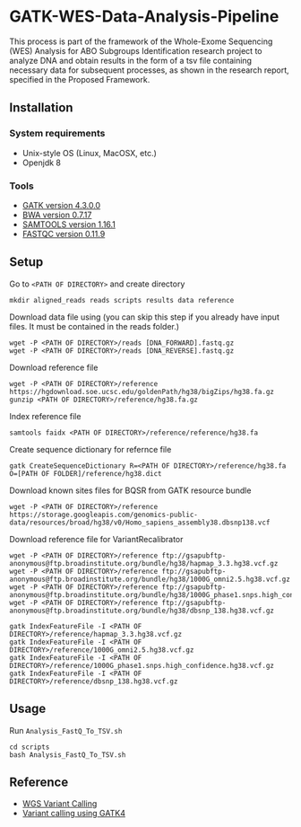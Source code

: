 # GATK-WES-Data-Analysis-Pipeline 
This process is part of the framework of the Whole-Exome Sequencing (WES) Analysis for ABO Subgroups Identification research project to analyze DNA and obtain results in the form of a tsv file containing necessary data for subsequent processes, as shown in the research report, specified in the Proposed Framework.

## Installation

### System requirements
* Unix-style OS (Linux, MacOSX, etc.)
* Openjdk 8

### Tools
* [GATK version 4.3.0.0](https://gatk.broadinstitute.org/hc/en-us/articles/360036194592-Getting-started-with-GATK4)
* [BWA version 0.7.17](https://bio-bwa.sourceforge.net/)
* [SAMTOOLS version 1.16.1](http://www.htslib.org/download/)
* [FASTQC version 0.11.9](https://www.bioinformatics.babraham.ac.uk/projects/fastqc/)

## Setup

Go to `<PATH OF DIRECTORY>` and create directory
```shell
mkdir aligned_reads reads scripts results data reference
```

Download data file using 
(you can skip this step if you already have input files. It must be contained in the reads folder.)
```shell
wget -P <PATH OF DIRECTORY>/reads [DNA_FORWARD].fastq.gz
wget -P <PATH OF DIRECTORY>/reads [DNA_REVERSE].fastq.gz 
```
Download reference file
```shell
wget -P <PATH OF DIRECTORY>/reference https://hgdownload.soe.ucsc.edu/goldenPath/hg38/bigZips/hg38.fa.gz
gunzip <PATH OF DIRECTORY>/reference/hg38.fa.gz
```

Index reference file
```shell
samtools faidx <PATH OF DIRECTORY>/reference/reference/hg38.fa
```

Create sequence dictionary for refernce file
```shell
gatk CreateSequenceDictionary R=<PATH OF DIRECTORY>/reference/hg38.fa O=[PATH OF FOLDER]/reference/hg38.dict
```
Download known sites files for BQSR from GATK resource bundle
```shell
wget -P <PATH OF DIRECTORY>/reference https://storage.googleapis.com/genomics-public-data/resources/broad/hg38/v0/Homo_sapiens_assembly38.dbsnp138.vcf
```

Download reference file for VariantRecalibrator
```shell
wget -P <PATH OF DIRECTORY>/reference ftp://gsapubftp-anonymous@ftp.broadinstitute.org/bundle/hg38/hapmap_3.3.hg38.vcf.gz
wget -P <PATH OF DIRECTORY>/reference ftp://gsapubftp-anonymous@ftp.broadinstitute.org/bundle/hg38/1000G_omni2.5.hg38.vcf.gz
wget -P <PATH OF DIRECTORY>/reference ftp://gsapubftp-anonymous@ftp.broadinstitute.org/bundle/hg38/1000G_phase1.snps.high_confidence.hg38.vcf.gz
wget -P <PATH OF DIRECTORY>/reference ftp://gsapubftp-anonymous@ftp.broadinstitute.org/bundle/hg38/dbsnp_138.hg38.vcf.gz

gatk IndexFeatureFile -I <PATH OF DIRECTORY>/reference/hapmap_3.3.hg38.vcf.gz 
gatk IndexFeatureFile -I <PATH OF DIRECTORY>/reference/1000G_omni2.5.hg38.vcf.gz
gatk IndexFeatureFile -I <PATH OF DIRECTORY>/reference/1000G_phase1.snps.high_confidence.hg38.vcf.gz
gatk IndexFeatureFile -I <PATH OF DIRECTORY>/reference/dbsnp_138.hg38.vcf.gz
```


## Usage

Run `Analysis_FastQ_To_TSV.sh`
```shell
cd scripts
bash Analysis_FastQ_To_TSV.sh
```
## Reference

* [WGS Variant Calling](https://www.youtube.com/watch?v=iHkiQvxyr5c)
* [Variant calling using GATK4](https://www.melbournebioinformatics.org.au/tutorials/tutorials/variant_calling_gatk1/variant_calling_gatk1/)
